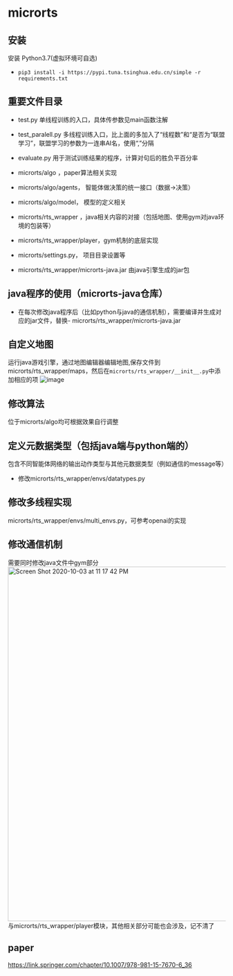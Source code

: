# microrts
## 安装

安装 Python3.7(虚拟环境可自选)
- `pip3 install -i https://pypi.tuna.tsinghua.edu.cn/simple -r requirements.txt`


## 重要文件目录
- test.py 单线程训练的入口，具体传参数见main函数注解 
- test_paralell.py 多线程训练入口，比上面的多加入了“线程数”和“是否为“联盟学习”，联盟学习的参数为一连串AI名，使用“,”分隔
- evaluate.py 用于测试训练结果的程序，计算对句后的胜负平百分率

- microrts/algo ，paper算法相关实现
- microrts/algo/agents， 智能体做决策的统一接口（数据->决策）
- microrts/algo/model， 模型的定义相关


- microrts/rts_wrapper ，java相关内容的对接（包括地图、使用gym对java环境的包装等）
- microrts/rts_wrapper/player，gym机制的底层实现
- microrts/settings.py， 项目目录设置等
- microrts/rts_wrapper/microrts-java.jar 由java引擎生成的jar包


## java程序的使用（microrts-java仓库）
- 在每次修改java程序后（比如python与java的通信机制），需要编译并生成对应的jar文件，替换- microrts/rts_wrapper/microrts-java.jar

## 自定义地图
运行java游戏引擎，通过地图编辑器编辑地图,保存文件到 microrts/rts_wrapper/maps，然后在`microrts/rts_wrapper/__init__.py`中添加相应的项
![image](https://user-images.githubusercontent.com/18167093/94994963-91f32e00-05cd-11eb-827a-46e49ae59767.png)

## 修改算法
位于microrts/algo均可根据效果自行调整

## 定义元数据类型（包括java端与python端的）
包含不同智能体网络的输出动作类型与其他元数据类型（例如通信的message等）
- 修改microrts/rts_wrapper/envs/datatypes.py

## 修改多线程实现
microrts/rts_wrapper/envs/multi_envs.py，可参考openai的实现

## 修改通信机制
需要同时修改java文件中gym部分<img width="817" alt="Screen Shot 2020-10-03 at 11 17 42 PM" src="https://user-images.githubusercontent.com/18167093/94995127-bc91b680-05ce-11eb-8eb6-bd8fa41c8ad7.png">
与microrts/rts_wrapper/player模块，其他相关部分可能也会涉及，记不清了

## paper
https://link.springer.com/chapter/10.1007/978-981-15-7670-6_36
